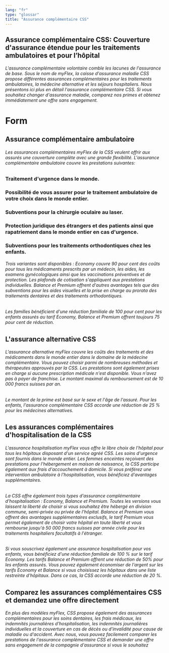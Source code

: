 ```yaml
---
lang: "fr"
type: "glossar"
title: "Assurance complémentaire CSS"
---
```


## Assurance complémentaire CSS: Couverture d'assurance étendue pour les traitements ambulatoires et pour l’hôpital

###### L'assurance complémentaire volontaire comble les lacunes de l'assurance de base. Sous le nom de myFlex, la caisse d'assurance maladie CSS propose différentes assurances complémentaires pour les traitements ambulatoires, la médecine alternative et les séjours hospitaliers. Nous présentons ici plus en détail l'assurance complémentaire CSS. Si vous souhaitez changer d'assurance maladie, comparez nos primes et obtenez immédiatement une offre sans engagement.

# Form

## Assurance complémentaire ambulatoire

###### Les assurances complémentaires myFlex de la CSS veulent offrir aux assurés une couverture complète avec une grande flexibilité. L'assurance complémentaire ambulatoire couvre les prestations suivantes:

### Traitement d'urgence dans le monde.

### Possibilité de vous assurer pour le traitement ambulatoire de votre choix dans le monde entier.

### Subventions pour la chirurgie oculaire au laser.

### Protection juridique des étrangers et des patients ainsi que rapatriement dans le monde entier en cas d'urgence.

### Subventions pour les traitements orthodontiques chez les enfants.

###### Trois variantes sont disponibles : Economy couvre 90 pour cent des coûts pour tous les médicaments prescrits par un médecin, les aides, les examens gynécologiques ainsi que les vaccinations préventives et de protection. Les plafonds de cotisation s'appliquent aux prestations individuelles. Balance et Premium offrent d'autres avantages tels que des subventions pour les aides visuelles et la prise en charge au prorata des traitements dentaires et des traitements orthodontiques.

###### Les familles bénéficient d'une réduction familiale de 100 pour cent pour les enfants assurés au tarif Economy, Balance et Premium offrent toujours 75 pour cent de réduction.

## L'assurance alternative CSS

###### L'assurance alternative myFlex couvre les coûts des traitements et des médicaments dans le monde entier dans le domaine de la médecine complémentaire. Vous pouvez choisir parmi de nombreuses méthodes et thérapeutes approuvés par la CSS. Les prestations sont également prises en charge si aucune prescription médicale n'est disponible. Vous n'avez pas à payer de franchise. Le montant maximal du remboursement est de 10 000 francs suisses par an.

###### Le montant de la prime est basé sur le sexe et l'âge de l'assuré. Pour les enfants, l'assurance complémentaire CSS accorde une réduction de 25 % pour les médecines alternatives.

## Les assurances complémentaires d'hospitalisation de la CSS

###### L'assurance hospitalisation myFlex vous offre le libre choix de l'hôpital pour tous les hôpitaux disposant d'un service agréé CSS. Les soins d'urgence sont fournis dans le monde entier. Les femmes enceintes reçoivent des prestations pour l'hébergement en maison de naissance, la CSS participe également aux frais d'accouchement à domicile. Si vous préférez une intervention ambulatoire à l'hospitalisation, vous bénéficiez d'avantages supplémentaires.

###### La CSS offre également trois types d'assurance complémentaire d'hospitalisation : Economy, Balance et Premium. Toutes les versions vous laissent la liberté de choisir si vous souhaitez être hébergé en division commune, semi-privée ou privée de l'hôpital. Balance et Premium vous offrent des avantages supplémentaires exclusifs, le tarif Premium vous permet également de choisir votre hôpital en toute liberté et vous rembourse jusqu'à 50 000 francs suisses par année civile pour les traitements hospitaliers facultatifs à l'étranger.

###### Si vous souscrivez également une assurance hospitalisation pour vos enfants, vous bénéficiez d'une réduction familiale de 100 % sur le tarif Economy. Les tarifs Balance et Premium offrent une réduction de 50% pour les enfants assurés. Vous pouvez également économiser de l'argent sur les tarifs Economy et Balance si vous choisissez les hôpitaux dans une liste restreinte d'hôpitaux. Dans ce cas, la CSS accorde une réduction de 20 %.

## Comparez les assurances complémentaires CSS et demandez une offre directement

###### En plus des modèles myFlex, CSS propose également des assurances complémentaires pour les soins dentaires, les frais médicaux, les indemnités journalières d'hospitalisation, les indemnités journalières individuelles et la couverture en cas de décès ou d'invalidité pour cause de maladie ou d'accident. Avec nous, vous pouvez facilement comparer les prestations de l'assurance complémentaire CSS et demander une offre sans engagement de la compagnie d'assurance si vous le souhaitez
